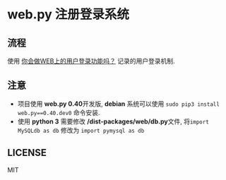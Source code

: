 # web.py 注册登录系统



## 流程
使用 [你会做WEB上的用户登录功能吗？](http://coolshell.cn/articles/5353.html) 记录的用户登录机制.

## 注意
- 项目使用 **web.py 0.40**开发版, **debian** 系统可以使用 `sudo pip3 install web.py==0.40.dev0` 命令安装.
- 使用 **python 3** 需要修改 **/dist-packages/web/db.py**文件, 将`import MySQLdb as db` 修改为 `import pymysql as db`

## LICENSE
MIT